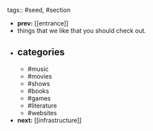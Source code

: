 tags:: #seed, #section

- **prev:** [[entrance]]
- things that we like that you should check out.
- ## categories
	- #music
	- #movies
	- #shows
	- #books
	- #games
	- #literature
	- #websites
- **next:** [[infrastructure]]